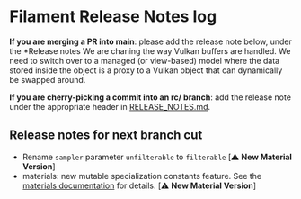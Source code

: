 # Filament Release Notes log

**If you are merging a PR into main**: please add the release note below, under the *Release notes
We are chaning the way Vulkan buffers are handled. We need to switch over to a managed (or view-based) model where the data stored inside the object is a proxy to a Vulkan object that can dynamically be swapped around.

**If you are cherry-picking a commit into an rc/ branch**: add the release note under the
appropriate header in [RELEASE_NOTES.md](./RELEASE_NOTES.md).

## Release notes for next branch cut

- Rename `sampler` parameter `unfilterable` to `filterable` [⚠️ **New Material Version**]
- materials: new mutable specialization constants feature. See the [materials documentation](https://google.github.io/filament/Materials.html) for details. [⚠️ **New Material Version**]
